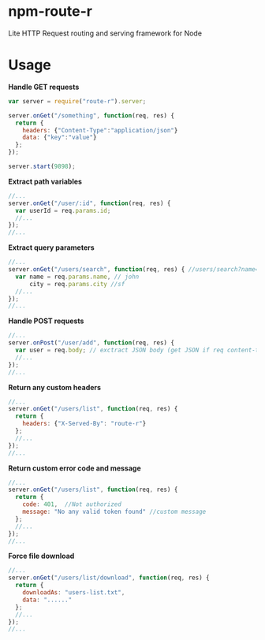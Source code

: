 # npm-route-r
Lite HTTP Request routing and serving framework for Node

# Usage
**Handle GET requests**
```js
var server = require("route-r").server;

server.onGet("/something", function(req, res) {
  return {
    headers: {"Content-Type":"application/json"}
    data: {"key":"value"}
  };
});

server.start(9898);
```
**Extract path variables**
```js
//...
server.onGet("/user/:id", function(req, res) {
  var userId = req.params.id;
  //...
});
//...
```
**Extract query parameters**
```js
//...
server.onGet("/users/search", function(req, res) { //users/search?name=john&city=sf
  var name = req.params.name, // john
      city = req.params.city //sf
  //...
});
//...
```
**Handle POST requests**
```js
//...
server.onPost("/user/add", function(req, res) { 
  var user = req.body; // exctract JSON body (get JSON if req content-type is application/json)
  //...
});
//...
```
**Return any custom headers**
```js
//...
server.onGet("/users/list", function(req, res) { 
  return {
    headers: {"X-Served-By": "route-r"}
  };
  //...
});
//...
```
**Return custom error code and message**
```js
//...
server.onGet("/users/list", function(req, res) { 
  return {
    code: 401,  //Not authorized
    message: "No any valid token found" //custom message
  };
  //...
});
//...
```
**Force file download**
```js
//...
server.onGet("/users/list/download", function(req, res) { 
  return {
    downloadAs: "users-list.txt",
    data: "......"
  };
  //...
});
//...
```

